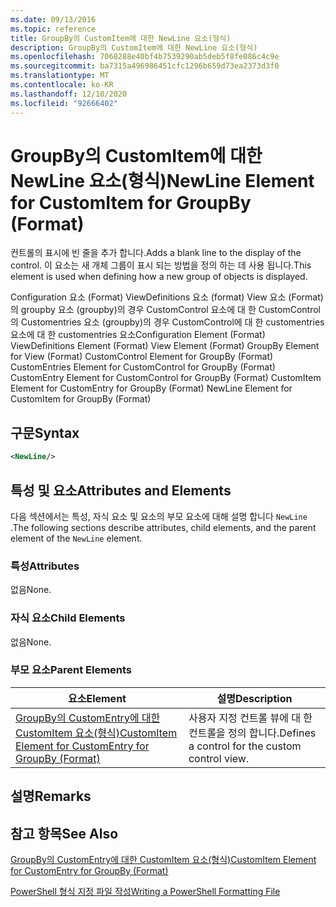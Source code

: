 ```yaml
---
ms.date: 09/13/2016
ms.topic: reference
title: GroupBy의 CustomItem에 대한 NewLine 요소(형식)
description: GroupBy의 CustomItem에 대한 NewLine 요소(형식)
ms.openlocfilehash: 7068288e40bf4b7539290ab5deb5f8fe086c4c9e
ms.sourcegitcommit: ba7315a496986451cfc1296b659d73ea2373d3f0
ms.translationtype: MT
ms.contentlocale: ko-KR
ms.lasthandoff: 12/10/2020
ms.locfileid: "92666402"
---
```

# <a name="newline-element-for-customitem-for-groupby-format"></a><span data-ttu-id="dceb8-103">GroupBy의 CustomItem에 대한 NewLine 요소(형식)</span><span class="sxs-lookup"><span data-stu-id="dceb8-103">NewLine Element for CustomItem for GroupBy (Format)</span></span>

<span data-ttu-id="dceb8-104">컨트롤의 표시에 빈 줄을 추가 합니다.</span><span class="sxs-lookup"><span data-stu-id="dceb8-104">Adds a blank line to the display of the control.</span></span> <span data-ttu-id="dceb8-105">이 요소는 새 개체 그룹이 표시 되는 방법을 정의 하는 데 사용 됩니다.</span><span class="sxs-lookup"><span data-stu-id="dceb8-105">This element is used when defining how a new group of objects is displayed.</span></span>

<span data-ttu-id="dceb8-106">Configuration 요소 (Format) ViewDefinitions 요소 (format) View 요소 (Format)의 groupby 요소 (groupby)의 경우 CustomControl 요소에 대 한 CustomControl의 Customentries 요소 (groupby)의 경우 CustomControl에 대 한 customentries 요소에 대 한 customentries 요소</span><span class="sxs-lookup"><span data-stu-id="dceb8-106">Configuration Element (Format) ViewDefinitions Element (Format) View Element (Format) GroupBy Element for View (Format) CustomControl Element for GroupBy (Format) CustomEntries Element for CustomControl for GroupBy (Format) CustomEntry Element for CustomControl for GroupBy (Format) CustomItem Element for CustomEntry for GroupBy (Format) NewLine Element for CustomItem for GroupBy (Format)</span></span>

## <a name="syntax"></a><span data-ttu-id="dceb8-107">구문</span><span class="sxs-lookup"><span data-stu-id="dceb8-107">Syntax</span></span>

```xml
<NewLine/>
```

## <a name="attributes-and-elements"></a><span data-ttu-id="dceb8-108">특성 및 요소</span><span class="sxs-lookup"><span data-stu-id="dceb8-108">Attributes and Elements</span></span>

<span data-ttu-id="dceb8-109">다음 섹션에서는 특성, 자식 요소 및 요소의 부모 요소에 대해 설명 합니다 `NewLine` .</span><span class="sxs-lookup"><span data-stu-id="dceb8-109">The following sections describe attributes, child elements, and the parent element of the `NewLine` element.</span></span>

### <a name="attributes"></a><span data-ttu-id="dceb8-110">특성</span><span class="sxs-lookup"><span data-stu-id="dceb8-110">Attributes</span></span>

<span data-ttu-id="dceb8-111">없음</span><span class="sxs-lookup"><span data-stu-id="dceb8-111">None.</span></span>

### <a name="child-elements"></a><span data-ttu-id="dceb8-112">자식 요소</span><span class="sxs-lookup"><span data-stu-id="dceb8-112">Child Elements</span></span>

<span data-ttu-id="dceb8-113">없음</span><span class="sxs-lookup"><span data-stu-id="dceb8-113">None.</span></span>

### <a name="parent-elements"></a><span data-ttu-id="dceb8-114">부모 요소</span><span class="sxs-lookup"><span data-stu-id="dceb8-114">Parent Elements</span></span>

|<span data-ttu-id="dceb8-115">요소</span><span class="sxs-lookup"><span data-stu-id="dceb8-115">Element</span></span>|<span data-ttu-id="dceb8-116">설명</span><span class="sxs-lookup"><span data-stu-id="dceb8-116">Description</span></span>|
|-------------|-----------------|
|[<span data-ttu-id="dceb8-117">GroupBy의 CustomEntry에 대한 CustomItem 요소(형식)</span><span class="sxs-lookup"><span data-stu-id="dceb8-117">CustomItem Element for CustomEntry for GroupBy (Format)</span></span>](./customitem-element-for-customentry-for-groupby-format.md)|<span data-ttu-id="dceb8-118">사용자 지정 컨트롤 뷰에 대 한 컨트롤을 정의 합니다.</span><span class="sxs-lookup"><span data-stu-id="dceb8-118">Defines a control for the custom control view.</span></span>|

## <a name="remarks"></a><span data-ttu-id="dceb8-119">설명</span><span class="sxs-lookup"><span data-stu-id="dceb8-119">Remarks</span></span>

## <a name="see-also"></a><span data-ttu-id="dceb8-120">참고 항목</span><span class="sxs-lookup"><span data-stu-id="dceb8-120">See Also</span></span>

[<span data-ttu-id="dceb8-121">GroupBy의 CustomEntry에 대한 CustomItem 요소(형식)</span><span class="sxs-lookup"><span data-stu-id="dceb8-121">CustomItem Element for CustomEntry for GroupBy (Format)</span></span>](./customitem-element-for-customentry-for-groupby-format.md)

[<span data-ttu-id="dceb8-122">PowerShell 형식 지정 파일 작성</span><span class="sxs-lookup"><span data-stu-id="dceb8-122">Writing a PowerShell Formatting File</span></span>](./writing-a-powershell-formatting-file.md)
